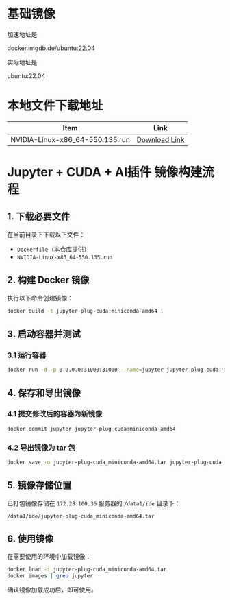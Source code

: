 # 基础镜像

加速地址是

docker.imgdb.de/ubuntu:22.04

实际地址是

ubuntu:22.04

# 本地文件下载地址

| Item                              | Link                                                                                      |
|-----------------------------------|-------------------------------------------------------------------------------------------|
| NVIDIA-Linux-x86_64-550.135.run | [Download Link](https://cn.download.nvidia.com/XFree86/Linux-x86_64/550.135/NVIDIA-Linux-x86_64-550.135.run)  |

# Jupyter + CUDA + AI插件 镜像构建流程  

## 1. 下载必要文件  
在当前目录下下载以下文件：  
- `Dockerfile`（本仓库提供）  
- `NVIDIA-Linux-x86_64-550.135.run`  

## 2. 构建 Docker 镜像  
执行以下命令创建镜像：  
```bash
docker build -t jupyter-plug-cuda:miniconda-amd64 .
```

## 3. 启动容器并测试
### 3.1 运行容器  
```bash
docker run -d -p 0.0.0.0:31000:31000 --name=jupyter jupyter-plug-cuda:miniconda-amd64
```


## 4. 保存和导出镜像  
### 4.1 提交修改后的容器为新镜像  
```bash
docker commit jupyter jupyter-plug-cuda:miniconda-amd64
```

### 4.2 导出镜像为 tar 包  
```bash
docker save -o jupyter-plug-cuda_miniconda-amd64.tar jupyter-plug-cuda:miniconda-amd64
```

## 5. 镜像存储位置  
已打包镜像存储在 `172.28.100.36` 服务器的 `/data1/ide` 目录下：  
```
/data1/ide/jupyter-plug-cuda_miniconda-amd64.tar
```

## 6. 使用镜像  
在需要使用的环境中加载镜像：  
```bash
docker load -i jupyter-plug-cuda_miniconda-amd64.tar
docker images | grep jupyter
```
确认镜像加载成功后，即可使用。